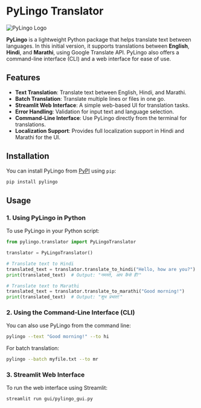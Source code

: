 # PyLingo Translator

![PyLingo Logo](./path-to-your-logo.png)

**PyLingo** is a lightweight Python package that helps translate text between languages. In this initial version, it supports translations between **English**, **Hindi**, and **Marathi**, using Google Translate API. PyLingo also offers a command-line interface (CLI) and a web interface for ease of use.

## Features

- **Text Translation**: Translate text between English, Hindi, and Marathi.
- **Batch Translation**: Translate multiple lines or files in one go.
- **Streamlit Web Interface**: A simple web-based UI for translation tasks.
- **Error Handling**: Validation for input text and language selection.
- **Command-Line Interface**: Use PyLingo directly from the terminal for translations.
- **Localization Support**: Provides full localization support in Hindi and Marathi for the UI.

## Installation

You can install PyLingo from [PyPI](https://pypi.org/project/pylingo/) using `pip`:

```bash
pip install pylingo
```

## Usage

### 1. Using PyLingo in Python

To use PyLingo in your Python script:

```python
from pylingo.translator import PyLingoTranslator

translator = PyLingoTranslator()

# Translate text to Hindi
translated_text = translator.translate_to_hindi("Hello, how are you?")
print(translated_text)  # Output: "नमस्ते, आप कैसे हैं?"

# Translate text to Marathi
translated_text = translator.translate_to_marathi("Good morning!")
print(translated_text)  # Output: "शुभ प्रभात!"
```

### 2. Using the Command-Line Interface (CLI)

You can also use PyLingo from the command line:

```bash
pylingo --text "Good morning!" --to hi
```

For batch translation:

```bash
pylingo --batch myfile.txt --to mr
```

### 3. Streamlit Web Interface
To run the web interface using Streamlit:

```bash
streamlit run gui/pylingo_gui.py
```
